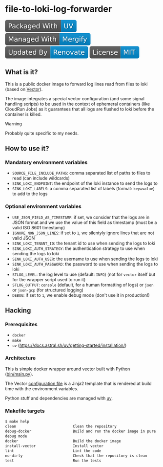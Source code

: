 # file-to-loki-log-forwarder

[![UV Badge](https://raw.githubusercontent.com/fabien-marty/common/refs/heads/main/badges/uv.svg)](https://docs.astral.sh/uv/)
[![Mergify Badge](https://raw.githubusercontent.com/fabien-marty/common/refs/heads/main/badges/mergify.svg)](https://mergify.com/)
[![Renovate Badge](https://raw.githubusercontent.com/fabien-marty/common/refs/heads/main/badges/renovate.svg)](https://docs.renovatebot.com/)
[![MIT Licensed](https://raw.githubusercontent.com/fabien-marty/common/refs/heads/main/badges/mit.svg)](https://en.wikipedia.org/wiki/MIT_License)

## What is it?

This is a public docker image to forward log lines read from files to loki (based on  [Vector](https://vector.dev/)).

The image integrates a special vector configuration (and some signal handling scripts) to be used in the context of ephemeral containers
(like CloudRun Jobs) as it guarantees that all logs are flushed to loki before the container is killed.

> [!WARNING]  
> Probably quite specific to my needs.

## How to use it?

### Mandatory environment variables

- `SOURCE_FILE_INCLUDE_PATHS`: comma separated list of paths to files to read (can include wildcards)
- `SINK_LOKI_ENDPOINT`: the endpoint of the loki instance to send the logs to
- `SINK_LOKI_LABELS`: a comma separated list of labels (format: `key=value`) to add to the logs

### Optional environment variables

- `USE_JSON_FIELD_AS_TIMESTAMP`: if set, we consider that the logs are in JSON format and we use the value of this field as timestamp (must be a valid ISO 8601 timestamp)
- `IGNORE_NON_JSON_LINES`: if set to `1`, we silentyly ignore lines that are not valid JSON
- `SINK_LOKI_TENANT_ID`: the tenant id to use when sending the logs to loki
- `SINK_LOKI_AUTH_STRATEGY`: the authentication strategy to use when sending the logs to loki
- `SINK_LOKI_AUTH_USER`: the username to use when sending the logs to loki
- `SINK_LOKI_AUTH_PASSWORD`: the password to use when sending the logs to loki
- `STLOG_LEVEL`: the log level to use (default: `INFO`) (not for `vector` itself but for the wrapper script used to run it)
- `STLOG_OUTPUT`: `console` (default, for a human formatting of logs) or `json` or `json-gcp` (for structured logging)
- `DEBUG`: if set to `1`, we enable debug mode (don't use it in production!)

## Hacking

### Prerequisites

- `docker`
- `make`
- `uv` (https://docs.astral.sh/uv/getting-started/installation/)

### Architecture

This is simple docker wrapper around vector built with Python ([bin/main.py](bin/main.py)).

The Vector [configuration file](conf/vector.yaml.jinja) is a Jinja2 template that is rendered at build time with the environment variables.

Python stuff and dependencies are managed with [uv](https://docs.astral.sh/uv/getting-started/installation/).

### Makefile targets

```
$ make help
clean                          Clean the repository
debug-docker                   Build and run the docker image in pure debug mode
docker                         Build the docker image
install-vector                 Install vector
lint                           Lint the code
no-dirty                       Check that the repository is clean
test                           Run the tests
```
